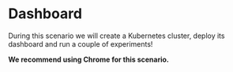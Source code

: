 # Dashboard

During this scenario we will create a Kubernetes cluster, deploy its
dashboard and run a couple of experiments!

**We recommend using Chrome for this scenario.**

